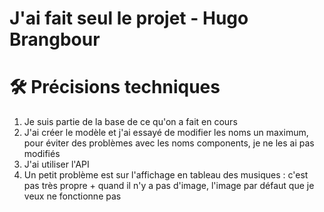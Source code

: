 # J'ai fait seul le projet - Hugo Brangbour

# 🛠️ Précisions techniques
1. Je suis partie de la base de ce qu'on a fait en cours
2. J'ai créer le modèle et j'ai essayé de modifier les noms un maximum, pour éviter des problèmes avec les noms components, je ne les ai pas modifiés
3. J'ai utiliser l'API 
4. Un petit problème est sur l'affichage en tableau des musiques : c'est pas très propre + quand il n'y a pas d'image, l'image par défaut que je veux ne fonctionne pas
